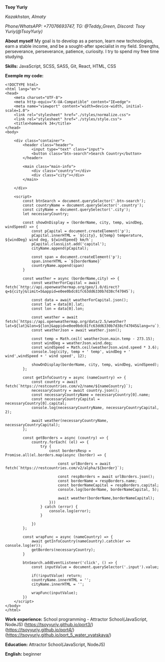 
**Tsoy Yuriy** 

_Kazakhstan, Almaty_

_Phone/WhatsAPP: +77076693747,_
_TG: @Teddy_Green,_
_Discord: Tsoy Yuriy(@TsoyYuriy)_

**About myself**
My goal is to develop as a person, learn new technologies, earn a stable income, and be a sought-after specialist in my field.
Strengths, perseverance, perseverance, patience, curiosity.
I try to spend my free time studying.

**Skills:**
JavaScript, SCSS, SASS, Git, React, HTML, CSS


**Exemple my code:**
```
<!DOCTYPE html>
<html lang="en">
<head>
	<meta charset="UTF-8">
	<meta http-equiv="X-UA-Compatible" content="IE=edge">
	<meta name="viewport" content="width=device-width, initial-scale=1.0">
	<link rel="stylesheet" href="./styles/normalize.css">
	<link rel="stylesheet" href="./styles/style.css">
	<title>homework 34</title>
</head>
<body>

	<div class="container">
		<header class="header">
			<input type="text" class="input">
			<button class="btn-search">Search Country</button>
		</header>

		<main class="main-info">
			<div class="country"></div>
			<div class="city"></div>
		</main>
	
	</div>

	<script>
		const btnSearch = document.querySelector('.btn-search');
		const countryName = document.querySelector('.country');
		const cityName = document.querySelector('.city');
		let necessaryCountry;

		const showOnDisplay = (borderName, city, temp, windDeg, windSpeed) => {
			const pCapital = document.createElement('p');
			pCapital.innerHTML = `${city}, ${temp} temperature, ${windDeg} wind deg, ${windSpeed} km/h`;
			pCapital.classList.add('capital');
			cityName.append(pCapital);

			const span = document.createElement('p');
			span.innerHTML = `${borderName}`
			countryName.append(span)
		}
		
		const weather = async (borderName,city) => {
			const weatherForCapital = await fetch(`http://api.openweathermap.org/geo/1.0/direct?q=${city}&limit=5&appid=e0ee0bdc81fc63dd6330b7d38cf47045`);

			const data = await weatherForCapital.json();
			const lat = data[0].lat;
			const lon = data[0].lon;
			
			const weather = await fetch(`https://api.openweathermap.org/data/2.5/weather?lat=${lat}&lon=${lon}&appid=e0ee0bdc81fc63dd6330b7d38cf47045&lang=ru`);
			const weatherJson = await weather.json();

			const temp = Math.ceil( weatherJson.main.temp - 273.15);
			const windDeg = weatherJson.wind.deg;
			const windSpeed = Math.ceil(weatherJson.wind.speed * 3.6);
			console.log(city, temp + ' temp', windDeg + ' wind',windSpeed + ' wind speed', 12); 
			
			showOnDisplay(borderName, city, temp, windDeg, windSpeed);
		};

		const getInfoCountry = async (nameCountry) => {
			const country = await fetch(`https://restcountries.com/v2/name/${nameCountry}`);
			necessaryCountry = await country.json();
			const necessaryCountryName = necessaryCountry[0].name;
			const necessaryCountryCapital = necessaryCountry[0].capital;
			console.log(necessaryCountryName, necessaryCountryCapital, 2);

			await weather(necessaryCountryName, necessaryCountryCapital);
		};

		const getBorders = async (country) => {
			country.forEach( (el) => {
				try {
					const bordersResp = Promise.all(el.borders.map(async (border) => {
						
						const urlBorders = await fetch(`https://restcountries.com/v2/alpha/${border}`);

						const respBorders = await urlBorders.json();
						const borderName = respBorders.name;
						const borderNameCapital = respBorders.capital;
						console.log(borderName, borderNameCapital, 5);

						await weather(borderName,borderNameCapital);
					}))
				} catch (error) {
					console.log(error);
				}

			})
		};

		const wrapFunc = async (nameCountry) => {
			await getInfoCountry(nameCountry).catch(er => console.log(er));
			getBorders(necessaryCountry);
		}

		btnSearch.addEventListener('click', () => {
			const inputValue = document.querySelector('.input').value;

			if(!inputValue) return;
			countryName.innerHTML = '';
			cityName.innerHTML = '';

			wrapFunc(inputValue);
		})
	</script>
</body>
</html>
```

**Work experience:**
School programming - Attractor School(JavaScript, NodeJS)
(https://tsoyyuriy.github.io/port3/)
(https://tsoyyuriy.github.io/port4/)
(https://tsoyyuriy.github.io/port_5_water_vyatskaya/)

**Education:**
Attractor School(JavaScript, NodeJS)

**English:**
beginner
